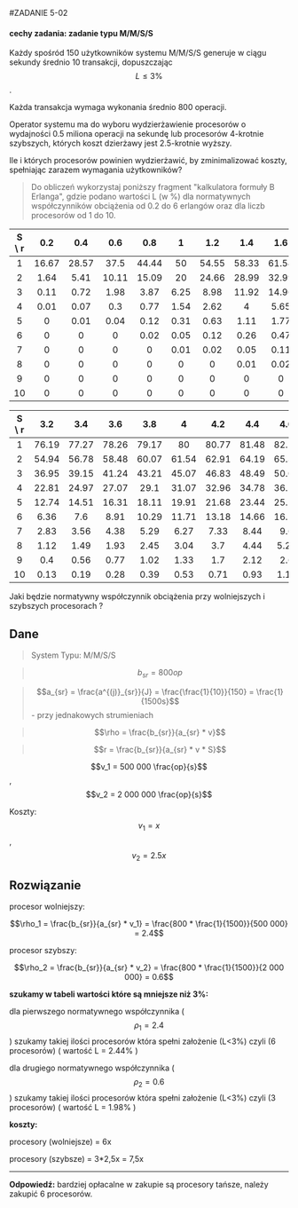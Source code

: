 #ZADANIE 5-02

#### cechy zadania: zadanie typu M/M/S/S

Każdy spośród 150 użytkowników systemu M/M/S/S generuje w ciągu sekundy średnio 10 transakcji, dopuszczając $$L \le 3 \%$$.

Każda transakcja wymaga wykonania średnio 800 operacji. 

Operator systemu ma do wyboru wydzierżawienie procesorów o wydajności 0.5 miliona operacji na sekundę lub procesorów 4-krotnie szybszych, 
których koszt dzierżawy jest 2.5-krotnie wyższy.

Ile i których procesorów powinien wydzierżawić, by zminimalizować koszty, spełniając zarazem wymagania użytkowników?

> Do obliczeń wykorzystaj poniższy fragment "kalkulatora formuły B Erlanga", gdzie podano wartości L (w %) dla normatywnych współczynników obciążenia od 0.2 do 6 erlangów oraz dla liczb procesorów od 1 do 10.

|S \ r| 0.2 | 0.4 | 0.6 | 0.8 |  1  | 1.2 | 1.4 | 1.6 | 1.8 |  2  | 2.2 | 2.4 | 2.6 | 2.8 |  3  |
|:---:|:---:|:---:|:---:|:---:|:---:|:---:|:---:|:---:|:---:|:---:|:---:|:---:|:---:|:---:|:---:|
|1    |16.67|28.57|37.5 |44.44|50   |54.55|58.33|61.54|64.29|66.67|68.75|70.59|72.22|73.68|75   |
|2 |1.64|5.41|10.11|15.09|20|24.66|28.99|32.99|36.65|40|43.06|45.86|48.42|50.78|52.94|
|3|0.11|0.72|1.98|3.87|6.25|8.98|11.92|14.96|18.03|21.05|24|26.84|29.56|32.15|34.61|
|4|0.01|0.07|0.3|0.77|1.54|2.62|4|5.65|7.5|9.52|11.66|13.87|16.12|18.37|20.61|
|5|0|0.01|0.04|0.12|0.31|0.63|1.11|1.77|2.63|3.67|4.88|6.24|7.73|9.33|11|
|6|0|0|0|0.02|0.05|0.12|0.26|0.47|0.78|1.21|1.76|2.44|3.24|4.17|5.21|
|7|0|0|0|0|0.01|0.02|0.05|0.11|0.2|0.34|0.55|0.83|1.19|1.64|2.19|
|8|0|0|0|0|0|0|0.01|0.02|0.05|0.09|0.15|0.25|0.39|0.57|0.81|
|9|0|0|0|0|0|0|0|0|0.01|0.02|0.04|0.07|0.11|0.18|0.27|
|10|0|0|0|0|0|0|0|0|0|0|0.01|0.02|0.03|0.05|0.08|

|S \ r| 3.2 | 3.4 | 3.6 | 3.8 |4    | 4.2 | 4.4 | 4.6 | 4.8 | 5   | 5.2 | 5.4 | 5.6 | 5.8 | 6   |
|:---:|:---:|:---:|:---:|:---:|:---:|:---:|:---:|:---:|:---:|:---:|:---:|:---:|:---:|:---:|:---:|
|1|76.19|77.27|78.26|79.17|80|80.77|81.48|82.14|82.76|83.33|83.87|84.37|84.85|85.29|85.71|
|2|54.94|56.78|58.48|60.07|61.54|62.91|64.19|65.39|66.51|67.57|68.56|69.49|70.38|71.21|72|
|3|36.95|39.15|41.24|43.21|45.07|46.83|48.49|50.06|51.55|52.97|54.3|55.57|56.78|57.92|59.02|
|4|22.81|24.97|27.07|29.1|31.07|32.96|34.78|36.54|38.22|39.83|41.38|42.86|44.29|45.65|46.96|
|5|12.74|14.51|16.31|18.11|19.91|21.68|23.44|25.16|26.84|28.49|30.09|31.64|33.15|34.62|36.04|
|6|6.36|7.6|8.91|10.29|11.71|13.18|14.66|16.17|17.68|19.18|20.68|22.16|23.63|25.07|26.49|
|7|2.83|3.56|4.38|5.29|6.27|7.33|8.44|9.6|10.81|12.05|13.32|14.6|15.9|17.2|18.5|
|8|1.12|1.49|1.93|2.45|3.04|3.7|4.44|5.23|6.09|7|7.97|8.97|10.01|11.09|12.19|
|9|0.4|0.56|0.77|1.02|1.33|1.7|2.12|2.6|3.15|3.74|4.4|5.11|5.86|6.67|7.51|
|10|0.13|0.19|0.28|0.39|0.53|0.71|0.93|1.18|1.49|1.84|2.24|2.68|3.18|3.72|4.31|

Jaki będzie normatywny współczynnik obciążenia przy wolniejszych i szybszych procesorach ?

## Dane

> System Typu: M/M/S/S

> $$b_{sr} = 800 op$$

> $$a_{sr} = \frac{a^{(j)}_{sr}}{J} = \frac{\frac{1}{10}}{150} = \frac{1}{1500s}$$ - przy jednakowych strumieniach

> $$\rho = \frac{b_{sr}}{a_{sr} * v}$$

> $$r = \frac{b_{sr}}{a_{sr} * v * S}$$

$$v_1 = 500 000 \frac{op}{s}$$, $$v_2 = 2 000 000 \frac{op}{s}$$ 

Koszty: $$v_1 = x$$, $$v_2 = 2.5 x$$ 

## Rozwiązanie

procesor wolniejszy:

$$\rho_1 = \frac{b_{sr}}{a_{sr} * v_1} = \frac{800 * \frac{1}{1500}}{500 000} = 2.4$$

procesor szybszy:

$$\rho_2 = \frac{b_{sr}}{a_{sr} * v_2} = \frac{800 * \frac{1}{1500}}{2 000 000} = 0.6$$

**szukamy w tabeli wartości które są mniejsze niż 3%:**

dla pierwszego normatywnego współczynnika ($$\rho_1 = 2.4$$) szukamy takiej ilości procesorów która spełni założenie (L<3%) czyli (6 procesorów) ( wartość L = 2.44% )

dla drugiego normatywnego współczynnika ($$\rho_2 = 0.6$$) szukamy takiej ilości procesorów która spełni założenie (L<3%) czyli (3 procesorów) ( wartość L = 1.98% )

**koszty:**

procesory (wolniejsze) = 6x 

procesory (szybsze) = 3*2,5x = 7,5x

----
**Odpowiedź:** bardziej opłacalne w zakupie są procesory tańsze, należy zakupić 6 procesorów. 